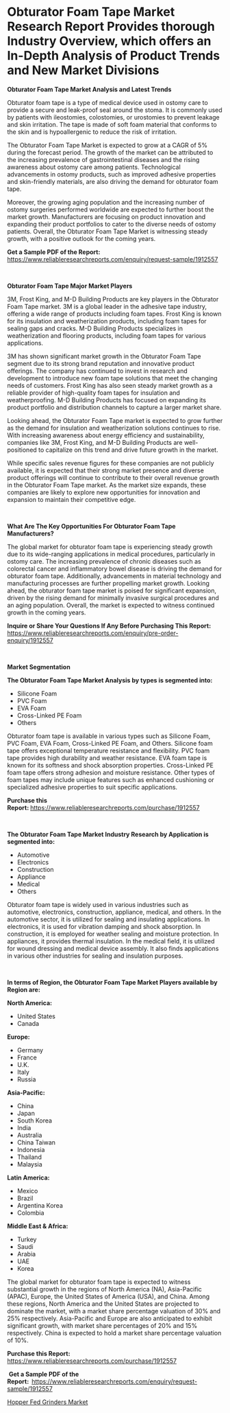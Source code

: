 <p><h1>Obturator Foam Tape Market Research Report Provides thorough Industry Overview, which offers an In-Depth Analysis of Product Trends and New Market Divisions</h1></p><p><strong>Obturator Foam Tape Market Analysis and Latest Trends</strong></p>
<p><p>Obturator foam tape is a type of medical device used in ostomy care to provide a secure and leak-proof seal around the stoma. It is commonly used by patients with ileostomies, colostomies, or urostomies to prevent leakage and skin irritation. The tape is made of soft foam material that conforms to the skin and is hypoallergenic to reduce the risk of irritation.</p><p>The Obturator Foam Tape Market is expected to grow at a CAGR of 5% during the forecast period. The growth of the market can be attributed to the increasing prevalence of gastrointestinal diseases and the rising awareness about ostomy care among patients. Technological advancements in ostomy products, such as improved adhesive properties and skin-friendly materials, are also driving the demand for obturator foam tape.</p><p>Moreover, the growing aging population and the increasing number of ostomy surgeries performed worldwide are expected to further boost the market growth. Manufacturers are focusing on product innovation and expanding their product portfolios to cater to the diverse needs of ostomy patients. Overall, the Obturator Foam Tape Market is witnessing steady growth, with a positive outlook for the coming years.</p></p>
<p><strong>Get a Sample PDF of the Report:&nbsp;</strong> <a href="https://www.reliableresearchreports.com/enquiry/request-sample/1912557">https://www.reliableresearchreports.com/enquiry/request-sample/1912557</a></p>
<p>&nbsp;</p>
<p><strong>Obturator Foam Tape Major Market Players</strong></p>
<p><p>3M, Frost King, and M-D Building Products are key players in the Obturator Foam Tape market. 3M is a global leader in the adhesive tape industry, offering a wide range of products including foam tapes. Frost King is known for its insulation and weatherization products, including foam tapes for sealing gaps and cracks. M-D Building Products specializes in weatherization and flooring products, including foam tapes for various applications.</p><p>3M has shown significant market growth in the Obturator Foam Tape segment due to its strong brand reputation and innovative product offerings. The company has continued to invest in research and development to introduce new foam tape solutions that meet the changing needs of customers. Frost King has also seen steady market growth as a reliable provider of high-quality foam tapes for insulation and weatherproofing. M-D Building Products has focused on expanding its product portfolio and distribution channels to capture a larger market share.</p><p>Looking ahead, the Obturator Foam Tape market is expected to grow further as the demand for insulation and weatherization solutions continues to rise. With increasing awareness about energy efficiency and sustainability, companies like 3M, Frost King, and M-D Building Products are well-positioned to capitalize on this trend and drive future growth in the market.</p><p>While specific sales revenue figures for these companies are not publicly available, it is expected that their strong market presence and diverse product offerings will continue to contribute to their overall revenue growth in the Obturator Foam Tape market. As the market size expands, these companies are likely to explore new opportunities for innovation and expansion to maintain their competitive edge.</p></p>
<p>&nbsp;</p>
<p><strong>What Are The Key Opportunities For Obturator Foam Tape Manufacturers?</strong></p>
<p><p>The global market for obturator foam tape is experiencing steady growth due to its wide-ranging applications in medical procedures, particularly in ostomy care. The increasing prevalence of chronic diseases such as colorectal cancer and inflammatory bowel disease is driving the demand for obturator foam tape. Additionally, advancements in material technology and manufacturing processes are further propelling market growth. Looking ahead, the obturator foam tape market is poised for significant expansion, driven by the rising demand for minimally invasive surgical procedures and an aging population. Overall, the market is expected to witness continued growth in the coming years.</p></p>
<p><strong>Inquire or Share Your Questions If Any Before Purchasing This Report:</strong> <a href="https://www.reliableresearchreports.com/enquiry/pre-order-enquiry/1912557">https://www.reliableresearchreports.com/enquiry/pre-order-enquiry/1912557</a></p>
<p>&nbsp;</p>
<p><strong>Market Segmentation</strong></p>
<p><strong>The Obturator Foam Tape Market Analysis by types is segmented into:</strong></p>
<p><ul><li>Silicone Foam</li><li>PVC Foam</li><li>EVA Foam</li><li>Cross-Linked PE Foam</li><li>Others</li></ul></p>
<p><p>Obturator foam tape is available in various types such as Silicone Foam, PVC Foam, EVA Foam, Cross-Linked PE Foam, and Others. Silicone foam tape offers exceptional temperature resistance and flexibility. PVC foam tape provides high durability and weather resistance. EVA foam tape is known for its softness and shock absorption properties. Cross-Linked PE foam tape offers strong adhesion and moisture resistance. Other types of foam tapes may include unique features such as enhanced cushioning or specialized adhesive properties to suit specific applications.</p></p>
<p><strong>Purchase this Report:&nbsp;</strong><a href="https://www.reliableresearchreports.com/purchase/1912557">https://www.reliableresearchreports.com/purchase/1912557</a></p>
<p>&nbsp;</p>
<p><strong>The Obturator Foam Tape Market Industry Research by Application is segmented into:</strong></p>
<p><ul><li>Automotive</li><li>Electronics</li><li>Construction</li><li>Appliance</li><li>Medical</li><li>Others</li></ul></p>
<p><p>Obturator foam tape is widely used in various industries such as automotive, electronics, construction, appliance, medical, and others. In the automotive sector, it is utilized for sealing and insulating applications. In electronics, it is used for vibration damping and shock absorption. In construction, it is employed for weather sealing and moisture protection. In appliances, it provides thermal insulation. In the medical field, it is utilized for wound dressing and medical device assembly. It also finds applications in various other industries for sealing and insulation purposes.</p></p>
<p>&nbsp;</p>
<p><strong>In terms of Region, the Obturator Foam Tape Market Players available by Region are:</strong></p>
<p>
    <p> <strong> North America: </strong>
        <ul>
            <li>United States</li>
            <li>Canada</li>
        </ul>
        </p> 
    <p> <strong> Europe: </strong>
        <ul>
            <li>Germany</li>
            <li>France</li>
            <li>U.K.</li>
            <li>Italy</li>
            <li>Russia</li>
        </ul>
        </p> 
    <p> <strong> Asia-Pacific: </strong>
        <ul>
            <li>China</li>
            <li>Japan</li>
            <li>South Korea</li>
            <li>India</li>
            <li>Australia</li>
            <li>China Taiwan</li>
            <li>Indonesia</li>
            <li>Thailand</li>
            <li>Malaysia</li>
        </ul>
        </p> 
    <p> <strong> Latin America: </strong>
        <ul>
            <li>Mexico</li>
            <li>Brazil</li>
            <li>Argentina Korea</li>
            <li>Colombia</li>
        </ul>
        </p> 
    <p> <strong> Middle East & Africa: </strong>
        <ul>
            <li>Turkey</li>
            <li>Saudi</li>
            <li>Arabia</li>
            <li>UAE</li>
            <li>Korea</li>
        </ul>
    </p>
    </p>
<p><p>The global market for obturator foam tape is expected to witness substantial growth in the regions of North America (NA), Asia-Pacific (APAC), Europe, the United States of America (USA), and China. Among these regions, North America and the United States are projected to dominate the market, with a market share percentage valuation of 30% and 25% respectively. Asia-Pacific and Europe are also anticipated to exhibit significant growth, with market share percentages of 20% and 15% respectively. China is expected to hold a market share percentage valuation of 10%.</p></p>
<p><strong>Purchase this Report: </strong><a href="https://www.reliableresearchreports.com/purchase/1912557">https://www.reliableresearchreports.com/purchase/1912557</a></p>
<p>&nbsp;<strong>Get a Sample PDF of the Report:&nbsp;&nbsp;</strong><a href="https://www.reliableresearchreports.com/enquiry/request-sample/1912557">https://www.reliableresearchreports.com/enquiry/request-sample/1912557</a></p>
<p><strong></strong></p>
<p><p><a href="https://invited-way-688.notion.site/Hopper-Fed-Grinders-Market-Furnish-Information-about-Market-Size-Market-Share-Market-Dynamics-and-78f62f5812db47c880f60399b4adb32b">Hopper Fed Grinders Market</a></p></p>